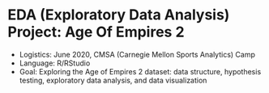 # EDA (Exploratory Data Analysis) Project: Age Of Empires 2 

- Logistics: June 2020, CMSA (Carnegie Mellon Sports Analytics) Camp
- Language: R/RStudio
- Goal: Exploring the Age of Empires 2 dataset: data structure, hypothesis testing, exploratory data analysis, and data visualization
